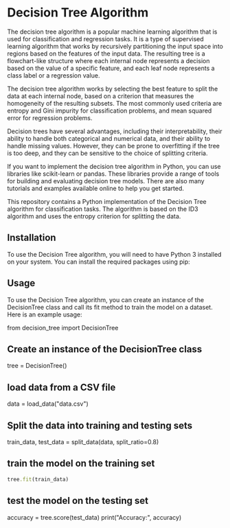 
# Decision Tree Algorithm

The decision tree algorithm is a popular machine learning algorithm that is used for classification and regression tasks. It is a type of supervised learning algorithm that works by recursively partitioning the input space into regions based on the features of the input data. The resulting tree is a flowchart-like structure where each internal node represents a decision based on the value of a specific feature, and each leaf node represents a class label or a regression value.

The decision tree algorithm works by selecting the best feature to split the data at each internal node, based on a criterion that measures the homogeneity of the resulting subsets. The most commonly used criteria are entropy and Gini impurity for classification problems, and mean squared error for regression problems.

Decision trees have several advantages, including their interpretability, their ability to handle both categorical and numerical data, and their ability to handle missing values. However, they can be prone to overfitting if the tree is too deep, and they can be sensitive to the choice of splitting criteria.

If you want to implement the decision tree algorithm in Python, you can use libraries like scikit-learn or pandas. These libraries provide a range of tools for building and evaluating decision tree models. There are also many tutorials and examples available online to help you get started.


This repository contains a Python implementation of the Decision Tree algorithm for classification tasks. The algorithm is based on the ID3 algorithm and uses the entropy criterion for splitting the data.

## Installation
To use the Decision Tree algorithm, you will need to have Python 3 installed on your system. 
You can install the required packages using pip:


## Usage
To use the Decision Tree algorithm, you can create an instance of the DecisionTree class and call its fit method to train the model on a dataset. 
Here is an example usage:

from decision_tree import DecisionTree

## Create an instance of the DecisionTree class
tree = DecisionTree()

## load data from a CSV file
data = load_data("data.csv")

## Split the data into training and testing sets
train_data, test_data = split_data(data, split_ratio=0.8)

## train the model on the training set
```ruby
tree.fit(train_data)
```

## test the model on the testing set
accuracy = tree.score(test_data)
print("Accuracy:", accuracy)
